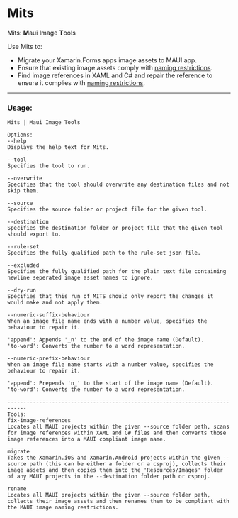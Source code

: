 # Mits

Mits: **M**aui **I**mage **T**ools

Use Mits to:

 * Migrate your Xamarin.Forms apps image assets to MAUI app.
 * Ensure that existing image assets comply with [naming restrictions](https://learn.microsoft.com/en-us/dotnet/maui/user-interface/controls/image?view=net-maui-8.0#load-a-local-image).
 * Find image references in XAML and C# and repair the reference to ensure it complies with [naming restrictions](https://learn.microsoft.com/en-us/dotnet/maui/user-interface/controls/image?view=net-maui-8.0#load-a-local-image).

----------------------------

### Usage:

```
Mits | Maui Image Tools

Options:
--help
Displays the help text for Mits.

--tool
Specifies the tool to run.

--overwrite
Specifies that the tool should overwrite any destination files and not skip them.

--source
Specifies the source folder or project file for the given tool.

--destination
Specifies the destination folder or project file that the given tool should export to.

--rule-set
Specifies the fully qualified path to the rule-set json file.

--excluded
Specifies the fully qualified path for the plain text file containing newline seperated image asset names to ignore.

--dry-run
Specifies that this run of MITS should only report the changes it would make and not apply them.

--numeric-suffix-behaviour
When an image file name ends with a number value, specifies the behaviour to repair it.

'append': Appends '_n' to the end of the image name (Default).
'to-word': Converts the number to a word representation.

--numeric-prefix-behaviour
When an image file name starts with a number value, specifies the behaviour to repair it.

'append': Prepends 'n_' to the start of the image name (Default).
'to-word': Converts the number to a word representation.

----------------------------------------------------------------------------
Tools:
fix-image-references
Locates all MAUI projects within the given --source folder path, scans for image references within XAML and C# files and then converts those image references into a MAUI compliant image name.

migrate
Takes the Xamarin.iOS and Xamarin.Android projects within the given --source path (this can be either a folder or a csproj), collects their image assets and then copies them into the 'Resources/Images' folder of any MAUI projects in the --destination folder path or csproj.

rename
Locates all MAUI projects within the given --source folder path, collects their image assets and then renames them to be compliant with the MAUI image naming restrictions.

```
